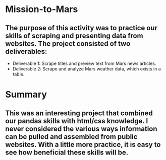 # Mission-to-Mars
## The purpose of this activity was to practice our skills of scraping and presenting data from websites.  The project consisted of two deliverables:
* Deliverable 1: Scrape titles and preview text from Mars news articles.  
* Deliverable 2: Scrape and analyze Mars weather data, which exists in a table.


# Summary
## This was an interesting project that combined our pandas skills with html/css knowledge.  I never considered the various ways information can be pulled and assembled from public websites.  With a little more practice, it is easy to see how beneficial these skills will be.
